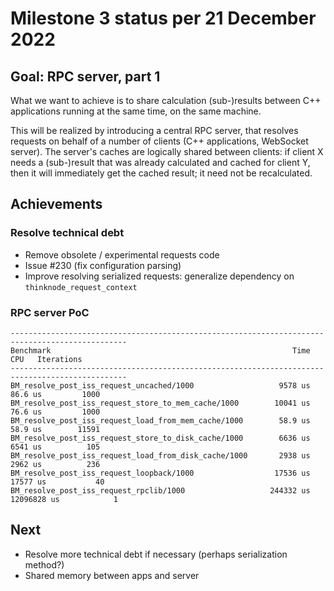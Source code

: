 # Milestone 3 status per 21 December 2022

## Goal: RPC server, part 1
What we want to achieve is to share calculation (sub-)results between C++ applications
running at the same time, on the same machine.

This will be realized by introducing a central RPC server, that
resolves requests on behalf of a number of clients (C++ applications, WebSocket server).
The server's caches are logically shared between clients: if client X needs a (sub-)result
that was already calculated and cached for client Y, then it will immediately get
the cached result; it need not be recalculated.

## Achievements
### Resolve technical debt
* Remove obsolete / experimental requests code
* Issue #230 (fix configuration parsing)
* Improve resolving serialized requests: generalize dependency on `thinknode_request_context`

### RPC server PoC
```
------------------------------------------------------------------------------------------------
Benchmark                                                      Time             CPU   Iterations
------------------------------------------------------------------------------------------------
BM_resolve_post_iss_request_uncached/1000                   9578 us         86.6 us         1000
BM_resolve_post_iss_request_store_to_mem_cache/1000        10041 us         76.6 us         1000
BM_resolve_post_iss_request_load_from_mem_cache/1000        58.9 us         58.9 us        11591
BM_resolve_post_iss_request_store_to_disk_cache/1000        6636 us         6541 us          105
BM_resolve_post_iss_request_load_from_disk_cache/1000       2938 us         2962 us          236
BM_resolve_post_iss_request_loopback/1000                  17536 us        17577 us           40
BM_resolve_post_iss_request_rpclib/1000                   244332 us     12096828 us            1
```

## Next
* Resolve more technical debt if necessary (perhaps serialization method?)
* Shared memory between apps and server
